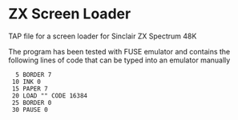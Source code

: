 # ZX Screen Loader

TAP file for a screen loader for Sinclair ZX Spectrum 48K

The program has been tested with FUSE emulator and contains the following lines of code that can be typed into an emulator manually

```
  5 BORDER 7  
 10 INK 0  
 15 PAPER 7  
 20 LOAD "" CODE 16384  
 25 BORDER 0  
 30 PAUSE 0  
 ```

